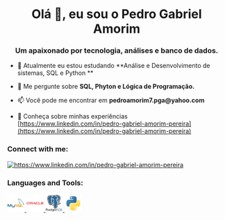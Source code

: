 <h1 align="center">Olá 👋, eu sou o Pedro Gabriel Amorim</h1>
<h3 align="center">Um apaixonado por tecnologia, análises e banco de dados.</h3>

- 🌱 Atualmente eu estou estudando **Análise e Desenvolvimento de sistemas, SQL e Python **

- 💬 Me pergunte sobre **SQL, Phyton e Lógica de Programação.**

- 📫 Você pode me encontrar em **‎pedroamorim7.pga@​yahoo.com**

- 📄 Conheça sobre minhas experiências [https://www.linkedin.com/in/pedro-gabriel-amorim-pereira](https://www.linkedin.com/in/pedro-gabriel-amorim-pereira)

<h3 align="left">Connect with me:</h3>
<p align="left">
<a href="https://linkedin.com/in/https://www.linkedin.com/in/pedro-gabriel-amorim-pereira" target="blank"><img align="center" src="https://raw.githubusercontent.com/rahuldkjain/github-profile-readme-generator/master/src/images/icons/Social/linked-in-alt.svg" alt="https://www.linkedin.com/in/pedro-gabriel-amorim-pereira" height="30" width="40" /></a>
</p>

<h3 align="left">Languages and Tools:</h3>
<p align="left"> <a href="https://www.mysql.com/" target="_blank" rel="noreferrer"> <img src="https://raw.githubusercontent.com/devicons/devicon/master/icons/mysql/mysql-original-wordmark.svg" alt="mysql" width="40" height="40"/> </a> <a href="https://www.oracle.com/" target="_blank" rel="noreferrer"> <img src="https://raw.githubusercontent.com/devicons/devicon/master/icons/oracle/oracle-original.svg" alt="oracle" width="40" height="40"/> </a> <a href="https://www.postgresql.org" target="_blank" rel="noreferrer"> <img src="https://raw.githubusercontent.com/devicons/devicon/master/icons/postgresql/postgresql-original-wordmark.svg" alt="postgresql" width="40" height="40"/> </a> <a href="https://www.python.org" target="_blank" rel="noreferrer"> <img src="https://raw.githubusercontent.com/devicons/devicon/master/icons/python/python-original.svg" alt="python" width="40" height="40"/> </a> </p>

